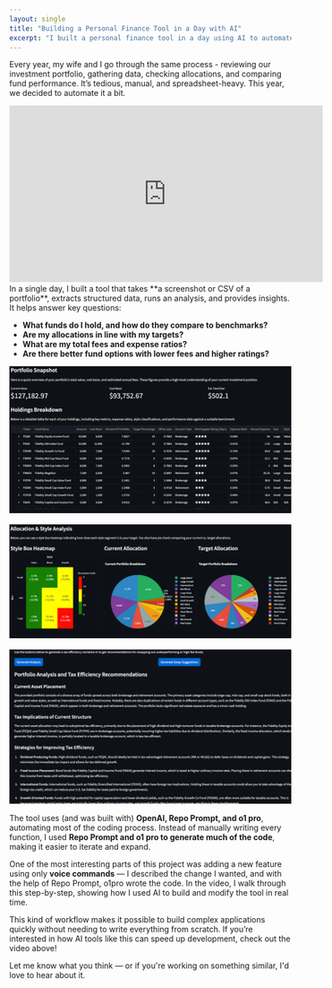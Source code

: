 ```yaml
---
layout: single
title: "Building a Personal Finance Tool in a Day with AI"
excerpt: "I built a personal finance tool in a day using AI to automate portfolio analysis — extracting data, checking allocations, and identifying better fund options. This post (and video) walks through how I used AI tools to speed up development and even add features with voice commands."
---
```


Every year, my wife and I go through the same process - reviewing our investment portfolio, gathering data, checking allocations, and comparing fund performance. It’s tedious, manual, and spreadsheet-heavy. This year, we decided to automate it a bit.

<iframe width="560" height="315" src="https://www.youtube.com/embed/lxlOAm23wFU?si=S_F9uHyc_RZ5K0Am" title="YouTube video player" frameborder="0" allow="accelerometer; autoplay; clipboard-write; encrypted-media; gyroscope; picture-in-picture; web-share" referrerpolicy="strict-origin-when-cross-origin" allowfullscreen></iframe>
<br/>
In a single day, I built a tool that takes **a screenshot or CSV of a portfolio**, extracts structured data, runs an analysis, and provides insights. It helps answer key questions:

- **What funds do I hold, and how do they compare to benchmarks?**  
- **Are my allocations in line with my targets?**  
- **What are my total fees and expense ratios?**  
- **Are there better fund options with lower fees and higher ratings?**  

<img src="/docs/assets/images/portfolio-analysis/1.png"/>
<br/><br/>
<img src="/docs/assets/images/portfolio-analysis/2.png"/>
<br/><br/>
<img src="/docs/assets/images/portfolio-analysis/3.png"/>
<br/>

The tool uses (and was built with) **OpenAI, Repo Prompt, and o1 pro**, automating most of the coding process. Instead of manually writing every function, I used **Repo Prompt and o1 pro to generate much of the code**, making it easier to iterate and expand.

One of the most interesting parts of this project was adding a new feature using only **voice commands** — I described the change I wanted, and with the help of Repo Prompt, o1pro wrote the code. In the video, I walk through this step-by-step, showing how I used AI to build and modify the tool in real time.

This kind of workflow makes it possible to build complex applications quickly without needing to write everything from scratch. If you’re interested in how AI tools like this can speed up development, check out the video above!

Let me know what you think — or if you're working on something similar, I'd love to hear about it.